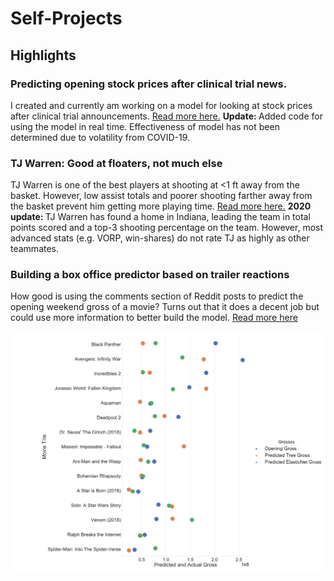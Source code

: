 # Self-Projects

<h2> 
Highlights
  </h2>
  
<h3>
  Predicting opening stock prices after clinical trial news. 
  </h3>
  
<p>
  I created and currently am working on a model for looking at stock prices after clinical trial announcements. <a href="https://github.com/jhj2/Self-Projects/blob/master/BiotechModel/BiotechModelWriteup.md" title="Read more here."> Read more here.</a> <b> Update: </b> Added code for using the model in real time. Effectiveness of model has not been determined due to volatility from COVID-19.
  </p>

<h3>
  TJ Warren: Good at floaters, not much else
  </h3>

<p>
 
  TJ Warren is one of the best players at shooting at <1 ft away from the basket. However, low assist totals and poorer shooting farther away from the basket prevent him getting more playing time.  <a href="https://github.com/jhj2/Self-Projects/blob/master/BasketballAnalysis/TJWarren.md" title="Read more here">Read more here.</a> <b> 2020 update: </b> TJ Warren has found a home in Indiana, leading the team in total points scored and a top-3 shooting percentage on the team. However, most advanced stats (e.g. VORP, win-shares) do not rate TJ as highly as other teammates.
                                     
  </p>

<h3>
  Building a box office predictor based on trailer reactions
  </h3>
  
<p>
  How good is using the comments section of Reddit posts to predict the opening weekend gross of a movie? Turns out that it does a decent job but could use more information to better build the model. <a href="https://github.com/jhj2/Self-Projects/blob/master/BoxOfficePredictor/BoxOfficePredictor.md" title="Read more here">Read more here</a>
  </p>
  
![Short List](https://github.com/jhj2/Self-Projects/blob/master/BoxOfficePredictor/Images/BoxOfficeModelComparisonShort.png)
